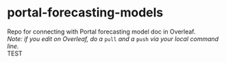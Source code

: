 # portal-forecasting-models
Repo for connecting with Portal forecasting model doc in Overleaf.  
*Note: if you edit on Overleaf, do a* `pull` *and a* `push` *via your local command line.*  
TEST 